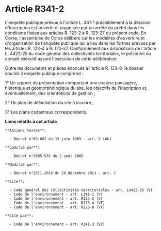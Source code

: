 # Article R341-2

L'enquête publique prévue à l'article L. 341-1 préalablement à la décision d'inscription est ouverte et organisée par un
arrêté du préfet dans les conditions fixées aux articles R. 123-2 à R. 123-27 du présent code. En Corse, l'assemblée de Corse
délibère sur les modalités d'ouverture et d'organisation de l'enquête publique qui a lieu dans les formes prévues par les
articles R. 123-4 à R. 123-27. Conformément aux dispositions de l'article L. 4422-25 du code général des collectivités
territoriales, le président du conseil exécutif assure l'exécution de cette délibération. 

Outre les documents et pièces énoncés à l'article R. 123-8, le dossier soumis à enquête publique comprend : 

1° Un rapport de présentation comportant une analyse paysagère, historique et géomorphologique du site, les objectifs de
l'inscription et, éventuellement, des orientations de gestion ; 

2° Un plan de délimitation du site à inscrire ; 

3° Les plans cadastraux correspondants.

**Liens relatifs à cet article**

	**Anciens textes**:

	  - Décret n°69-607 du 13 juin 1969 - art. 2 (Ab)

	**Codifié par**:

	  - Décret n°2005-935 du 2 août 2005

	**Modifié par**:

	  - Décret n°2011-2018 du 29 décembre 2011 - art. 7

	**Cite**:

	  - Code général des collectivités territoriales - art. L4422-25 (V)
	  - Code de l'environnement - art. L341-1 (V)
	  - Code de l'environnement - art. R123-2 (V)
	  - Code de l'environnement - art. R123-4 (VT)
	  - Code de l'environnement - art. R123-8 (VT)

	**Cité par**:

	  - Code de l'environnement - art. R341-3 (VD)

